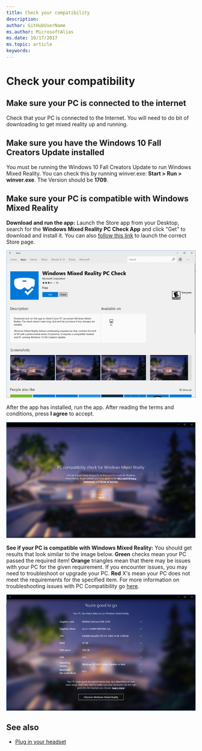 ```yaml
---
title: Check your compatibility
description: 
author: GitHubUserName
ms.author: MicrosoftAlias
ms.date: 10/17/2017
ms.topic: article
keywords: 
---
```



# Check your compatibility

## Make sure your PC is connected to the internet

Check that your PC is connected to the Internet. You will need to do bit of downloading to get mixed reality up and running.

## Make sure you have the Windows 10 Fall Creators Update installed

You must be running the Windows 10 Fall Creators Update to run Windows Mixed Reality. You can check this by running winver.exe: **Start > Run > winver.exe**. The Version should be **1709**.

## Make sure your PC is compatible with Windows Mixed Reality

**Download and run the app:** Launch the Store app from your Desktop, search for the **Windows Mixed Reality PC Check App** and click "Get" to download and install it. You can also [follow this link](https://aka.ms/mrcheck) to launch the correct Store page.

![Mixed Reality PC Check App](images/700px-MRPCCheck.png)

After the app has installed, run the app. After reading the terms and conditions, press **I agree** to accept.

![PC Compat Check](images/700px-PCCompatCheck.png)

**See if your PC is compatible with Windows Mixed Reality:** You should get results that look similar to the image below. **Green** checks mean your PC passed the required item! **Orange** triangles mean that there may be issues with your PC for the given requirement. If you encounter issues, you may need to troubleshoot or upgrade your PC. **Red** X's mean your PC does not meet the requirements for the specified item. For more information on troubleshooting issues with PC Compatibility go [here](https://support.microsoft.com/en-us/help/4045777/windows-10-get-help-with-pc-compatibility-in-windows-mixed-reality).

![Good to go](images/700px-GoodToGo.png)

## See also

* [Plug in your headset](plug-in-your-headset.md)
